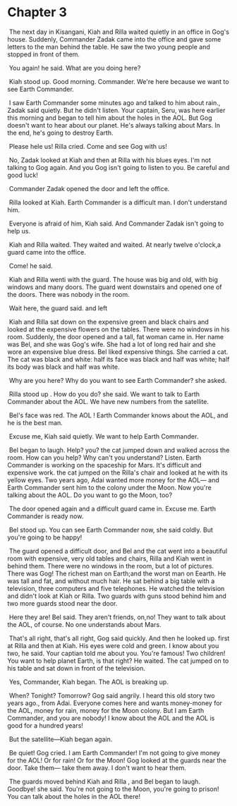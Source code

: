 # Chapter 3

​	The next day in Kisangani, Kiah and Rilla waited quietly in an office in Gog's house. Suddenly, Commander Zadak came into the office and gave some letters to the man behind the table. He saw the two young people and stopped in front of them.

​	You again! he said. What are you doing here?

​	Kiah stood up. Good morning. Commander. We're here because we want to see Earth Commander.

​	I saw Earth Commander some minutes ago and talked to him about rain., Zadak said quietly. But he didn't listen. Your captain, Seru, was here earlier this morning and began to tell him about the holes in the AOL. But Gog doesn't want to hear about our planet. He's always talking about Mars. In the end, he's going to destroy Earth.

​	Please hele us! Rilla cried. Come and see Gog with us!

​	No, Zadak looked at Kiah and then at Rilla with his blues eyes. I'm not talking to Gog again. And you Gog isn't going to listen to you. Be careful and good luck!

​	Commander Zadak opened the door and left the office.

​	Rilla looked at Kiah. Earth Commander is a difficult man. I don't understand him.

​	Everyone is afraid of him, Kiah said. And Commander Zadak isn't going to help us.

​	Kiah and Rilla waited. They waited and waited. At nearly twelve o'clock,a guard came into the office.

​	Come! he said.

​	Kiah and Rilla wenti with the guard. The house was big and old, with big windows and many doors. The guard went downstairs and opened one of the doors. There was nobody in the room.

​	Wait here, the guard said. and left

​	Kiah and Rilla sat down on the expensive green and black chairs and looked at the expensive flowers on the tables. There were no windows in his room. Suddenly, the door opened and a tall, fat woman came in. Her name was Bel, and she was Gog's wife. She had a lot of long red hair and she wore an expensive blue dress. Bel liked expensive things. She carried a cat. The cat was black and white: half its face was black and half was white; half its body was black and half was white.

​	Why are you here? Why do you want to see Earth Commander? she asked.

​	Rilla stood up . How do you do? she said. We want to talk to Earth Commander about the AOL. We have new numbers from the satellite.

​	Bel's face was red. The AOL ! Earth Commander knows about the AOL, and he is the best man.

​	Excuse me, Kiah said quietly. We want to help Earth Commander.

​	Bel began to laugh. Help? you? the cat jumped down and walked across the room. How can you help? Why can't you understand? Listen. Earth Commander is working on the spaceship for Mars. It's difficult and expensive work. the cat jumped on the Rilla's chair and looked at he with its yellow eyes. Two years ago, Adai wanted more money for the AOL— and Earth Commander sent him to the colony under the Moon. Now you're talking about the AOL. Do you want to go the Moon, too?

​	The door opened again and a difficult guard came in. Excuse me. Earth Commander is ready now.

​	Bel stood up. You can see Earth Commander now, she said coldly. But you're going to be happy!

​	The guard opened a difficult door, and Bel and the cat went into a beautiful room with expensive, very old tables and chairs, Rilla and Kiah went in behind them. There were no windows in the room, but a lot of pictures. There was Gog! The richest man on Earth;and the worst man on Eearth. He was tall and fat, and without much hair. He sat behind a big table with a television, three computers and five telephones. He watched the television and didn't look at Kiah or Rilla. Two guards with guns stood behind him and two more guards stood near the door.

​	Here they are! Bel said. They aren't friends, on,no! They want to talk about the AOL, of course. No one understands about Mars.

​	That's all right, that's all right, Gog said quickly. And then he looked up. first at Rilla and then at Kiah. His eyes were cold and green. I know about you two, he said. Your captian told me about you. You're famous! Two children! You want to help planet Earth, is that right? He waited. The cat jumped on to his table and sat down in front of the television.

​	Yes, Commander, Kiah began. The AOL is breaking up.

​	When? Tonight? Tomorrow? Gog said angrily. I heard this old story two years ago., from Adai. Everyone comes here and wants money-money for the AOL, money for rain, money for  the Moon colony. But I am Earth Commander, and you are nobody! I know about the AOL and the AOL is good for a hundred years!

​	But the satellite—Kiah began again.

​	Be quiet! Gog cried. I am Earth Commander! I'm not going to give money for the AOL! Or for rain! Or for the Moon! Gog looked at the guards near the door. Take them— take them away. I don't want to hear them.

​	The guards moved behind Kiah and Rilla , and Bel began to laugh. Goodbye! she said. You're not going to the Moon, you're going to prison! You can talk about the holes in the AOL there!